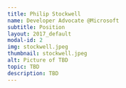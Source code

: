 ```yaml
---
title: Philip Stockwell
name: Developer Advocate @Microsoft
subtitle: Position
layout: 2017_default
modal-id: 2
img: stockwell.jpeg
thumbnail: stockwell.jpeg
alt: Picture of TBD
topic: TBD
description: TBD
---
```

